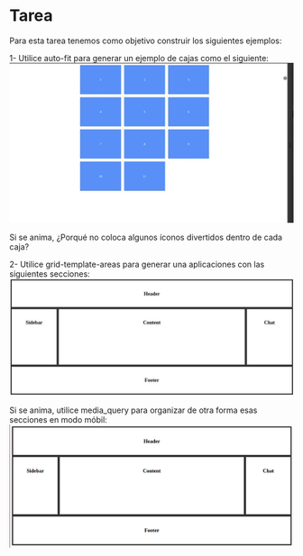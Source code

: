 # Tarea

Para esta tarea tenemos como objetivo construir los siguientes ejemplos:

1- Utilice auto-fit para generar un ejemplo de cajas como el siguiente:
![](grilla_automatica.gif)

Si se anima, ¿Porqué no coloca algunos íconos divertidos dentro de cada caja?

2- Utilice grid-template-areas para generar una aplicaciones con las siguientes secciones:
![](grilla_template_areas.jpg)

Si se anima, utilice media_query para organizar de otra forma esas secciones en modo móbil:
![](grilla_media_query.gif)
